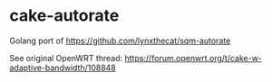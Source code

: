 # cake-autorate
Golang port of https://github.com/lynxthecat/sqm-autorate

See original OpenWRT thread: https://forum.openwrt.org/t/cake-w-adaptive-bandwidth/108848
